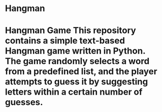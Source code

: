 # Hangman
# Hangman Game  This repository contains a simple text-based Hangman game written in Python. The game randomly selects a word from a predefined list, and the player attempts to guess it by suggesting letters within a certain number of guesses.
